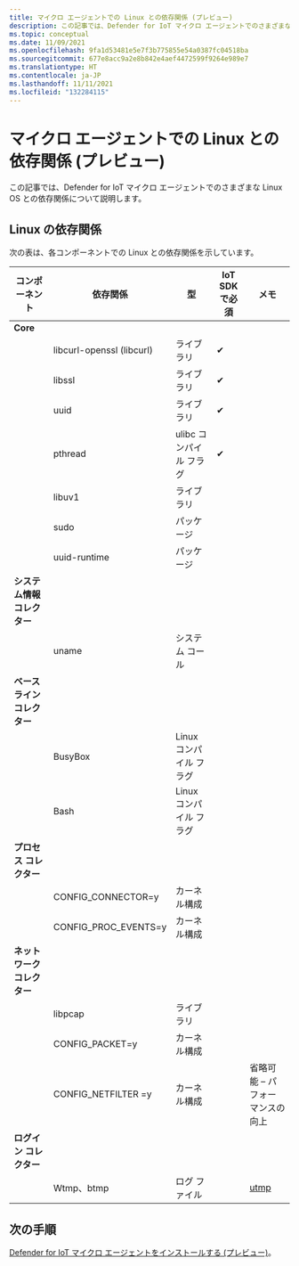 ```yaml
---
title: マイクロ エージェントでの Linux との依存関係 (プレビュー)
description: この記事では、Defender for IoT マイクロ エージェントでのさまざまな Linux OS との依存関係について説明します。
ms.topic: conceptual
ms.date: 11/09/2021
ms.openlocfilehash: 9fa1d53481e5e7f3b775855e54a0387fc04518ba
ms.sourcegitcommit: 677e8acc9a2e8b842e4aef4472599f9264e989e7
ms.translationtype: HT
ms.contentlocale: ja-JP
ms.lasthandoff: 11/11/2021
ms.locfileid: "132284115"
---
```

# <a name="micro-agent-linux-dependencies-preview"></a>マイクロ エージェントでの Linux との依存関係 (プレビュー)

この記事では、Defender for IoT マイクロ エージェントでのさまざまな Linux OS との依存関係について説明します。 

## <a name="linux-dependencies"></a>Linux の依存関係

次の表は、各コンポーネントでの Linux との依存関係を示しています。 

| コンポーネント | 依存関係 | 型 | IoT SDK で必須 | メモ |
|--|--|--|--|--|
| **Core** |  |  |  |  |
|  | libcurl-openssl (libcurl) | ライブラリ | ✔ |  |
|  | libssl | ライブラリ | ✔ |  |
|  | uuid | ライブラリ | ✔ |  |
|  | pthread | ulibc コンパイル フラグ | ✔ |  |
|  | libuv1 | ライブラリ |  |  |
|  | sudo | パッケージ |  |  |
|  | uuid-runtime | パッケージ |  |  |
| **システム情報コレクター** |  |  |  |  |
|  | uname | システム コール |  |  |
| **ベースライン コレクター** |  |  |  |  |
|  | BusyBox | Linux コンパイル フラグ |  |  |
|  | Bash | Linux コンパイル フラグ |  |  |
| **プロセス コレクター** |  |  |  |  |
|  | CONFIG_CONNECTOR=y | カーネル構成 |  |  |
|  | CONFIG_PROC_EVENTS=y | カーネル構成 |  |  |
| **ネットワーク コレクター** |  |  |  |  |
|  | libpcap | ライブラリ |  |  |
|  | CONFIG_PACKET=y | カーネル構成 |  |  |
|  | CONFIG_NETFILTER =y | カーネル構成 |  | 省略可能 – パフォーマンスの向上 |
| **ログイン コレクター** |  |  |  |  |
|  | Wtmp、btmp | ログ ファイル |  | [utmp](https://en.wikipedia.org/wiki/Utmp) |

## <a name="next-steps"></a>次の手順

[Defender for IoT マイクロ エージェントをインストールする (プレビュー)](quickstart-standalone-agent-binary-installation.md)。
